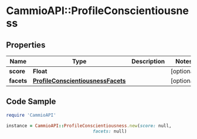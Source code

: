 # CammioAPI::ProfileConscientiousness

## Properties

Name | Type | Description | Notes
------------ | ------------- | ------------- | -------------
**score** | **Float** |  | [optional] 
**facets** | [**ProfileConscientiousnessFacets**](ProfileConscientiousnessFacets.md) |  | [optional] 

## Code Sample

```ruby
require 'CammioAPI'

instance = CammioAPI::ProfileConscientiousness.new(score: null,
                                 facets: null)
```


